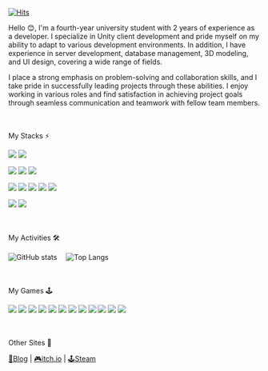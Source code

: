 [![Hits](https://hits.seeyoufarm.com/api/count/incr/badge.svg?url=https%3A%2F%2Fgithub.com%2Fbonnate%2Fhit-counter&count_bg=%23007EFF&title_bg=%23000000&icon=unity.svg&icon_color=%23FFFFFF&title=hits&edge_flat=false)](https://github.com/Bonnate)

Hello 😊, I'm a fourth-year university student with 2 years of experience as a developer. I specialize in Unity client development and pride myself on my ability to adapt to various development environments. In addition, I have experience in server development, database management, 3D modeling, and UI design, covering a wide range of fields.

I place a strong emphasis on problem-solving and collaboration skills, and I take pride in successfully leading projects through these abilities. I enjoy working in various roles and find satisfaction in achieving project goals through seamless communication and teamwork with fellow team members.

</br></br> My Stacks ⚡

<img src="https://img.shields.io/badge/Unity-FFFFFF?style=for-the-badge&logo=unity&logoColor=000000"> <img src="https://img.shields.io/badge/Unreal Engine-FFFFFF?style=for-the-badge&logo=Unreal Engine&logoColor=000000">

<img src="https://img.shields.io/badge/MySQL-4479A1?style=for-the-badge&logo=MySQL&logoColor=ffffff"> <img src="https://img.shields.io/badge/Linux-FCC624?style=for-the-badge&logo=Linux&logoColor=000000"> <img src="https://img.shields.io/badge/Oracle-F80000?style=for-the-badge&logo=Oracle&logoColor=ffffff">

<img src="https://img.shields.io/badge/C-A8B9CC?style=for-the-badge&logo=C&logoColor=ffffff"> <img src="https://img.shields.io/badge/C++-00599C?style=for-the-badge&logo=C&logoColor=ffffff"> <img src="https://img.shields.io/badge/C Sharp-239120?style=for-the-badge&logo=C Sharp&logoColor=ffffff"> <img src="https://img.shields.io/badge/Java-d78a2e?style=for-the-badge&logo=CoffeeScript&logoColor=ffffff"> <img src="https://img.shields.io/badge/Python-3776AB?style=for-the-badge&logo=Python&logoColor=ffffff">

<img src="https://img.shields.io/badge/GitHub-181717?style=for-the-badge&logo=GitHub&logoColor=ffffff"> <img src="https://img.shields.io/badge/Sourcetree-0052CC?style=for-the-badge&logo=Sourcetree&logoColor=ffffff">

</br></br> My Activities 🛠
 
![GitHub stats](https://github-readme-stats.vercel.app/api?username=bonnate&show_icons=true&count_private=true&card_width=495&border_radius=5&border_color=000000&bg_color=60,94a9d1,f7cac8&title_color=ffffff&text_color=ffffff&custom_title=📈STATS)
　![Top Langs](https://github-readme-stats.vercel.app/api/top-langs/?username=bonnate&layout=compact&count_private=true&card_width=445&border_radius=5&border_color=000000&bg_color=30,94a9d1,f7cac8&title_color=ffffff&text_color=ffffff&custom_title=💻LANGUAGES)

</br></br> My Games 🕹️

![](https://blog.kakaocdn.net/dn/bv3oIO/btszUrveKCa/PjngHQ7EkdjwEjwwtjQJKk/img.gif)
![](https://blog.kakaocdn.net/dn/cuurN2/btszK4aACgy/fmR9tVs95PsBYye5GxOYvk/img.gif)
![](https://blog.kakaocdn.net/dn/LjV4m/btszK2w6FdC/9EQYeneADdTGzvY8pAAds1/img.gif)
![](https://blog.kakaocdn.net/dn/K75qS/btszTATup3A/2JJneDppXqpWVQSRTsnDC1/img.gif)
![](https://blog.kakaocdn.net/dn/ZgDyz/btszLZ04ALl/KcQuoNmuLFwXhUrMrNMp20/img.gif)
![](https://blog.kakaocdn.net/dn/bslAj8/btszMclEjmG/Xl5JVaBambd8LtHEn7RKO0/img.gif)
![](https://blog.kakaocdn.net/dn/pTrdN/btszMdx8EFc/qMaBozoRKY46MZus4ZuxF1/img.gif)
![](https://blog.kakaocdn.net/dn/nSRWv/btszK94baND/CxeZW4cxtMsDktTHcOXok0/img.gif)
![](https://blog.kakaocdn.net/dn/tCsxy/btszTAFZaSk/T8uv80kHXBXovOSCAEeNoK/img.gif)
![](https://blog.kakaocdn.net/dn/y75tl/btszVuZhJfN/kbtc759oMu6KMhRZ5nUy2k/img.gif)
![](https://blog.kakaocdn.net/dn/T5e8R/btszLmoHpvl/9M56KoCJ6H4aA8cGKAmGOK/img.gif)
![](https://blog.kakaocdn.net/dn/qf5hf/btszOLgXWBT/k7FLkjkd05lPqgEPhAcsyK/img.gif)

</br></br> Other Sites 🔗 

[📑Blog](https://bonnate.tistory.com/) | [🎮itch.io](https://bonnate.itch.io/) | [🕹️Steam](https://store.steampowered.com/app/2004700/Mate/)
